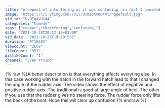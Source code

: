 ```yaml
---
title: "A repeat of interfering as it was confusing, in fact I avoided interfering."
image: "https:\/\/i.ytimg.com\/vi\/UvOIqAVUG44\/hqdefault.jpg"
vid_id: "UvOIqAVUG44"
categories: "Comedy"
tags: ["repeat","interfering","confusing,"]
date: "2021-10-28T20:12:13+03:00"
vid_date: "2021-10-27T19:19:50Z"
duration: "PT1M40S"
viewcount: "2668"
likeCount: "351"
dislikeCount: "1"
channel: "Sven Yrvind"
---
```

{% raw %}A better description is that everything affects everyting else. In this case working with the hatch in the forward hatch lead to that I changed the angle of the rudder axis. The video shows the effect of negative and positive rudder axis. The traditional is good at large angle of heel. The other if you use that the rudder gives no steering force. The rudder force only lifts the back of the boat. Hope this will clear up confusion.{% endraw %}
